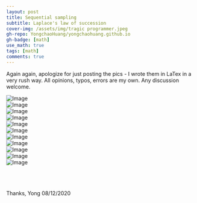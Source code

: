 ```yaml
---
layout: post
title: Sequential sampling
subtitle: Laplace's law of succession
cover-img: /assets/img/tragic programmer.jpeg
gh-repo: YongchaoHuang/yongchaohuang.github.io
gh-badge: [math]
use_math: true
tags: [math]
comments: true
---
```

Again again, apologize for just posting the pics - I wrote them in LaTex in a very rush way. All opinions, typos, errors are my own. Any discussion welcome.

![Image](https://github.com/YongchaoHuang/yongchaohuang.github.io/blob/master/assets/img/2020-12-08-sequentialSampling/1.PNG?raw=true)
<br />
![Image](https://github.com/YongchaoHuang/yongchaohuang.github.io/blob/master/assets/img/2020-12-08-sequentialSampling/2.PNG?raw=true)
<br />
![Image](https://github.com/YongchaoHuang/yongchaohuang.github.io/blob/master/assets/img/2020-12-08-sequentialSampling/3.PNG?raw=true)
<br />
![Image](https://github.com/YongchaoHuang/yongchaohuang.github.io/blob/master/assets/img/2020-12-08-sequentialSampling/4.PNG?raw=true)
<br />
![Image](https://github.com/YongchaoHuang/yongchaohuang.github.io/blob/master/assets/img/2020-12-08-sequentialSampling/5.PNG?raw=true)
<br />
![Image](https://github.com/YongchaoHuang/yongchaohuang.github.io/blob/master/assets/img/2020-12-08-sequentialSampling/6.PNG?raw=true)
<br />
![Image](https://github.com/YongchaoHuang/yongchaohuang.github.io/blob/master/assets/img/2020-12-08-sequentialSampling/7.PNG?raw=true)
<br />
![Image](https://github.com/YongchaoHuang/yongchaohuang.github.io/blob/master/assets/img/2020-12-08-sequentialSampling/8.PNG?raw=true)
<br />
![Image](https://github.com/YongchaoHuang/yongchaohuang.github.io/blob/master/assets/img/2020-12-08-sequentialSampling/9.PNG?raw=true)
<br />
![Image](https://github.com/YongchaoHuang/yongchaohuang.github.io/blob/master/assets/img/2020-12-08-sequentialSampling/10.PNG?raw=true)
<br />
![Image](https://github.com/YongchaoHuang/yongchaohuang.github.io/blob/master/assets/img/2020-12-08-sequentialSampling/11.PNG?raw=true)
<br />
<br />
<br />
<br />


Thanks,
Yong
08/12/2020

